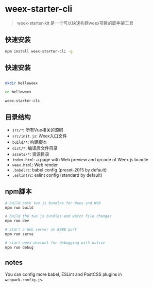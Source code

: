 # weex-starter-cli

> weex-starter-kit 是一个可以快速构建weex项目的脚手架工具

## 快速安装

```bash
npm install weex-starter-cli -g
```

## 快速安装

```bash

mkdir helloweex

cd helloweex

weex-starter-cli

```

## 目录结构

* `src/*`: 所有Vue相关的源码
* `src/init.js`: Weex入口文件
* `build/*`: 构建脚本
* `dist/*`: 编译后文件目录
* `assets/*`: 资源目录
* `index.html`: a page with Web preview and qrcode of Weex js bundle
* `weex.html`: Web render
* `.babelrc`: babel config (preset-2015 by default)
* `.eslintrc`: eslint config (standard by default)

## npm脚本

```bash
# build both two js bundles for Weex and Web
npm run build

# build the two js bundles and watch file changes
npm run dev

# start a Web server at 8080 port
npm run serve

# start weex-devtool for debugging with native
npm run debug
```

## notes

You can config more babel, ESLint and PostCSS plugins in `webpack.config.js`.
